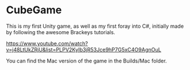 # CubeGame

This is my first Unity game, as well as my first foray into C#, initially made by following the awesome Brackeys tutorials.
</br>

https://www.youtube.com/watch?v=j48LtUkZRjU&list=PLPV2KyIb3jR53Jce9hP7G5xC4O9AgnOuL
</br>

You can find the Mac version of the game in the Builds/Mac folder.

